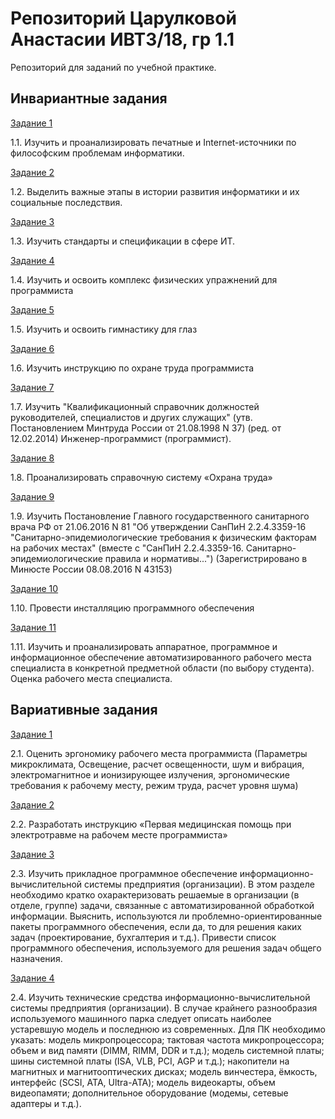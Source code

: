 # Репозиторий Царулковой Анастасии ИВТ3/18, гр 1.1
Репозиторий для заданий по учебной практике.

## Инвариантные задания
[Задание 1](https://github.com/MeiJohnson/ucheb-practice/blob/main/%D0%98%D0%A1%D0%A0/%D0%98%D0%A1%D0%A0%201.1%20%D0%A6%D0%B0%D1%80%D1%83%D0%BB%D0%BA%D0%BE%D0%B2%D0%B0%20%D0%90%D0%92.docx)

1.1. Изучить и проанализировать печатные и Internet-источники по философским проблемам информатики.

[Задание 2](https://github.com/MeiJohnson/ucheb-practice/blob/main/%D0%98%D0%A1%D0%A0/%D0%98%D0%A1%D0%A0%201.2%20%D0%AD%D1%82%D0%B0%D0%BF%D1%8B%20%D1%80%D0%B0%D0%B7%D0%B2%D0%B8%D1%82%D0%B8%D1%8F%20%D0%B8%D0%BD%D1%84%D0%BE%D1%80%D0%BC%D0%B0%D1%82%D0%B8%D0%BA%D0%B8.pdf)

1.2. Выделить важные этапы в истории развития информатики и их социальные последствия.

[Задание 3](https://github.com/MeiJohnson/ucheb-practice/blob/main/%D0%98%D0%A1%D0%A0/%D0%98%D0%A1%D0%A0%201.3%20%D0%A6%D0%B0%D1%80%D1%83%D0%BB%D0%BA%D0%BE%D0%B2%D0%B0%20%D0%90%D0%92.pdf)

1.3. Изучить стандарты и спецификации в сфере ИТ.

[Задание 4](https://github.com/MeiJohnson/ucheb-practice/blob/main/%D0%98%D0%A1%D0%A0/%D0%98%D0%A1%D0%A0%201.4%20%D0%A6%D0%B0%D1%80%D1%83%D0%BB%D0%BA%D0%BE%D0%B2%D0%B0%20%D0%90%D0%92.docx)

1.4. Изучить и освоить комплекс физических упражнений для программиста

[Задание 5](https://github.com/MeiJohnson/ucheb-practice/blob/main/%D0%98%D0%A1%D0%A0/%D0%98%D0%A1%D0%A0%201.5%20%D0%A6%D0%B0%D1%80%D1%83%D0%BB%D0%BA%D0%BE%D0%B2%D0%B0%20%D0%90%D0%92.docx)

1.5. Изучить и освоить гимнастику для глаз

[Задание 6](https://github.com/MeiJohnson/ucheb-practice/blob/main/%D0%98%D0%A1%D0%A0/%D0%98%D0%A1%D0%A0%201.6%20%D0%A6%D0%B0%D1%80%D1%83%D0%BB%D0%BA%D0%BE%D0%B2%D0%B0%20%D0%90%D0%92.md)

1.6. Изучить инструкцию по охране труда программиста

[Задание 7](https://github.com/MeiJohnson/ucheb-practice/blob/main/%D0%98%D0%A1%D0%A0/%D0%98%D0%A1%D0%A0%201.7%20%D0%A6%D0%B0%D1%80%D1%83%D0%BB%D0%BA%D0%BE%D0%B2%D0%B0%20%D0%90%D0%92.md)

1.7. Изучить "Квалификационный справочник должностей руководителей, специалистов и других служащих" (утв. Постановлением Минтруда России от 21.08.1998 N 37) (ред. от 12.02.2014) Инженер-программист (программист).

[Задание 8](https://github.com/MeiJohnson/ucheb-practice/blob/main/%D0%98%D0%A1%D0%A0/%D0%98%D0%A1%D0%A0%201.8%20%D0%A6%D0%B0%D1%80%D1%83%D0%BB%D0%BA%D0%BE%D0%B2%D0%B0%20%D0%90%D0%92.pdf)

1.8. Проанализировать справочную систему «Охрана труда»

[Задание 9](https://github.com/MeiJohnson/ucheb-practice/blob/main/%D0%98%D0%A1%D0%A0/%D0%98%D0%A1%D0%A0%201.9%20%D0%A6%D0%B0%D1%80%D1%83%D0%BB%D0%BA%D0%BE%D0%B2%D0%B0%20%D0%90%D0%92.pdf)

1.9. Изучить Постановление Главного государственного санитарного врача РФ от 21.06.2016 N 81 "Об утверждении СанПиН 2.2.4.3359-16 "Санитарно-эпидемиологические требования к физическим факторам на рабочих местах" (вместе с "СанПиН 2.2.4.3359-16. Санитарно-эпидемиологические правила и нормативы...") (Зарегистрировано в Минюсте России 08.08.2016 N 43153)

[Задание 10](https://github.com/MeiJohnson/ucheb-practice/blob/main/%D0%98%D0%A1%D0%A0/%D0%98%D0%A1%D0%A0%201.10%20%D0%A6%D0%B0%D1%80%D1%83%D0%BB%D0%BA%D0%BE%D0%B2%D0%B0%20%D0%90%D0%92.pdf)

1.10. Провести инсталляцию программного обеспечения

[Задание 11](https://github.com/MeiJohnson/ucheb-practice/blob/main/%D0%98%D0%A1%D0%A0/%D0%98%D0%A1%D0%A0%201.11%20%D0%A6%D0%B0%D1%80%D1%83%D0%BB%D0%BA%D0%BE%D0%B2%D0%B0%20%D0%90%D0%92.png)

1.11. Изучить и проанализировать аппаратное, программное и информационное обеспечение автоматизированного рабочего места специалиста в конкретной предметной области (по выбору студента). Оценка рабочего места специалиста.

## Вариативные задания
[Задание 1](https://github.com/MeiJohnson/ucheb-practice/blob/main/%D0%92%D0%A1%D0%A0/%D0%92%D0%A1%D0%A0%202.1%20%D0%A6%D0%B0%D1%80%D1%83%D0%BB%D0%BA%D0%BE%D0%B2%D0%B0%20%D0%90%D0%92.pdf)

2.1. Оценить эргономику рабочего места программиста (Параметры микроклимата, Освещение, расчет освещенности, шум и вибрация, электромагнитное и ионизирующее излучения, эргономические требования к рабочему месту, режим труда, расчет уровня шума)

[Задание 2](https://github.com/MeiJohnson/ucheb-practice/blob/main/%D0%92%D0%A1%D0%A0/%D0%92%D0%A1%D0%A0%202.2%20%D0%A6%D0%B0%D1%80%D1%83%D0%BB%D0%BA%D0%BE%D0%B2%D0%B0%20%D0%90%D0%92.pdf)

2.2. Разработать инструкцию «Первая медицинская помощь при электротравме на рабочем месте программиста»

[Задание 3](https://github.com/MeiJohnson/ucheb-practice/blob/main/%D0%92%D0%A1%D0%A0/%D0%92%D0%A1%D0%A0%202.3%20%D0%A6%D0%B0%D1%80%D1%83%D0%BB%D0%BA%D0%BE%D0%B2%D0%B0%20%D0%90%D0%92.pdf)

2.3. Изучить прикладное программное обеспечение информационно-вычислительной системы предприятия (организации). В этом разделе необходимо кратко охарактеризовать решаемые в организации (в отделе, группе) задачи, связанные с автоматизированной обработкой информации. Выяснить, используются ли проблемно-ориентированные пакеты программного обеспечения, если да, то для решения каких задач (проектирование, бухгалтерия и т.д.). Привести список программного обеспечения, используемого для решения задач общего назначения.

[Задание 4](https://github.com/MeiJohnson/ucheb-practice/blob/main/%D0%92%D0%A1%D0%A0/%D0%92%D0%A1%D0%A0%202.4%20%D0%A6%D0%B0%D1%80%D1%83%D0%BB%D0%BA%D0%BE%D0%B2%D0%B0%20%D0%90%D0%92.pdf)

2.4. Изучить технические средства информационно-вычислительной системы предприятия (организации). 
В случае крайнего разнообразия используемого машинного парка следует описать наиболее устаревшую модель и последнюю из современных. 
Для ПК необходимо указать: 
модель микропроцессора; тактовая частота микропроцессора; объем и вид памяти (DIMM, RIMM, DDR и т.д.); модель системной платы; шины системной платы (ISA, VLB, PCI, AGP и т.д.); накопители на магнитных и магнитооптических дисках; модель винчестера, ёмкость, интерфейс (SCSI, ATA, Ultra-ATA); модель видеокарты, объем видеопамяти; дополнительное оборудование (модемы, сетевые адаптеры и т.д.).
